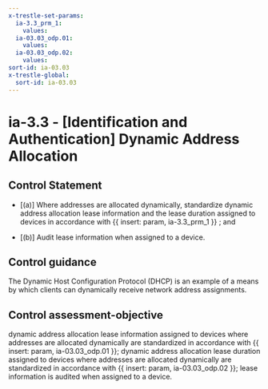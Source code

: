 ```yaml
---
x-trestle-set-params:
  ia-3.3_prm_1:
    values:
  ia-03.03_odp.01:
    values:
  ia-03.03_odp.02:
    values:
sort-id: ia-03.03
x-trestle-global:
  sort-id: ia-03.03
---
```


# ia-3.3 - \[Identification and Authentication\] Dynamic Address Allocation

## Control Statement

- \[(a)\] Where addresses are allocated dynamically, standardize dynamic address allocation lease information and the lease duration assigned to devices in accordance with {{ insert: param, ia-3.3_prm_1 }} ; and

- \[(b)\] Audit lease information when assigned to a device.

## Control guidance

The Dynamic Host Configuration Protocol (DHCP) is an example of a means by which clients can dynamically receive network address assignments.

## Control assessment-objective

dynamic address allocation lease information assigned to devices where addresses are allocated dynamically are standardized in accordance with {{ insert: param, ia-03.03_odp.01 }};
dynamic address allocation lease duration assigned to devices where addresses are allocated dynamically are standardized in accordance with {{ insert: param, ia-03.03_odp.02 }};
lease information is audited when assigned to a device.
